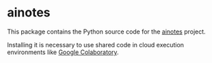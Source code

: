 # ainotes

This package contains the Python source code for the [ainotes](https://github.com/bpesquet/ainotes) project.

Installing it is necessary to use shared code in cloud execution environments like [Google Colaboratory](https://colab.research.google.com/).
